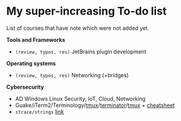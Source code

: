 # My super-increasing To-do list

<div class="row row-cols-md-2"><div>

List of courses that have note which were not added yet.

**Tools and Frameworks**

* `(review, typos, res)` JetBrains plugin development
</div><div>

**Operating systems**

* `(review, typos, res)` Networking (+bridges)

**Cybersecurity**

* AD Windows Linux Security, IoT, Cloud, Networking
* Guake/iTerm2/Terminology/[tmux](https://www.youtube.com/watch?v=Lqehvpe_djs)/[terminator](https://github.com/gnome-terminator/terminator)/[tmux](https://www.youtube.com/watch?v=Lqehvpe_djs) + [cheatsheet](https://tmuxcheatsheet.com/)
* `strace/strings` [link](https://jvns.ca/strace-zine-v3.pdf)
</div></div>